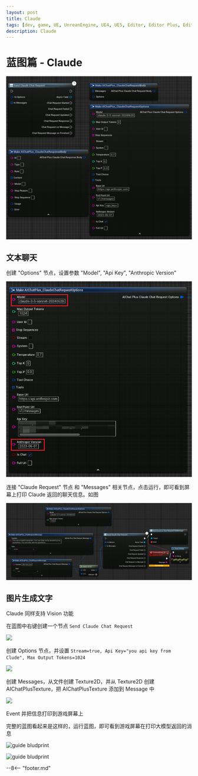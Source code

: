 ```yaml
---
layout: post
title: Claude
tags: [dev, game, UE, UnreanEngine, UE4, UE5, Editor, Editor Plus, Editor Plugin, AI Chat, Chatbot, Image Generation, OpenAI, Azure, Claude, Gemini, Ollama]
description: Claude
---
```

<meta property="og:title" content="UE 插件 AIChatPlus 使用说明 - 蓝图篇 - Claude" />

# 蓝图篇 - Claude

![blueprint](assets/img/2024-ue-aichatplus/usage/blueprint/claude_all.png)

## 文本聊天

创建 "Options" 节点，设置参数 "Model", "Api Key", "Anthropic Version"

![](assets/img/2024-ue-aichatplus/usage/blueprint/claude_chat_1.png)

连接 "Claude Request" 节点 和 "Messages" 相关节点，点击运行，即可看到屏幕上打印 Claude 返回的聊天信息。如图

![](assets/img/2024-ue-aichatplus/usage/blueprint/claude_chat_2.png)

## 图片生成文字

Claude 同样支持 Vision 功能

在蓝图中右键创建一个节点 `Send Claude Chat Request`

![](assets/img/2024-ue-aichatplus/guide_claude_blueprint_1.png)

创建 Options 节点，并设置 `Stream=true, Api Key="you api key from Clude", Max Output Tokens=1024`

![](assets/img/2024-ue-aichatplus/guide_claude_blueprint_2.png)

创建 Messages，从文件创建 Texture2D，并从 Texture2D 创建 AIChatPlusTexture，把 AIChatPlusTexture 添加到 Message 中

![](assets/img/2024-ue-aichatplus/guide_claude_blueprint_3.png)

Event 并把信息打印到游戏屏幕上

完整的蓝图看起来是这样的，运行蓝图，即可看到游戏屏幕在打印大模型返回的消息

![guide bludprint](assets/img/2024-ue-aichatplus/guide_claude_blueprint_4.png)

![guide bludprint](assets/img/2024-ue-aichatplus/guide_claude_blueprint_5.png)


--8<-- "footer.md"
